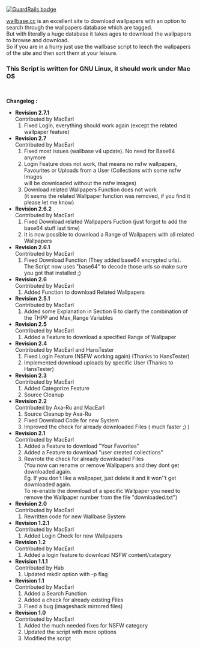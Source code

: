 
[![GuardRails badge](https://badges.production.guardrails.io/Korben00/Wallbase-Downloader.svg)](https://www.guardrails.io)

<p>
	<a href="http://wallbase.cc" target="_blank">wallbase.cc</a> is an excellent site to download wallpapers with an option to search through the wallpapers database which are tagged.<br />
	But with literally a huge database it takes ages to download the wallpapers to browse and download.<br />
	So if you are in a hurry just use the wallbase script to leech the wallpapers of the site and then sort them at your leisure.<br />
</p>
<p>
	<h3>This Script is written for GNU Linux, it should work under Mac OS</h3> <br />
</p>
<p>
	<strong>Changelog :</strong>
	<ul>
		<li>
			<strong>Revision 2.7.1</strong><br />
			Contributed by MacEarl
			<ol>
				<li>Fixed Login, everything should work again (except the related wallpaper feature)</li>
			</ol>
		</li>
		<li>
			<strong>Revision 2.7</strong><br />
			Contributed by MacEarl
			<ol>
				<li>Fixed most issues (wallbase v4 update). No need for Base64 anymore</li>
				<li>Login Feature does not work, that means no nsfw wallpapers, <br />
					Favourites or Uploads from a User (Collections with some nsfw Images <br />
					will be downloaded without the nsfw images)</li>
				<li>Download related Wallpapers Function does not work <br />
					(it seems the related Wallpaper function was removed, if you find it please let me know)</li>
			</ol>
		</li>
		<li>
			<strong>Revision 2.6.2</strong><br />
			Contributed by MacEarl
			<ol>
				<li>Fixed Download related Wallpapers Fuction (just forgot to add the base64 stuff last time)</li>
				<li>It is now possible to download a Range of Wallpapers with all related Wallpapers</li>
			</ol>
		</li>
		<li>
			<strong>Revision 2.6.1</strong><br />
			Contributed by MacEarl
			<ol>
				<li>Fixed Download Function (They added base64 encrypted urls).<br />
				The Script now uses "base64" to decode those urls so make sure you got that installed ;)</li>
			</ol>
		</li>
		<li>
			<strong>Revision 2.6</strong><br />
			Contributed by MacEarl
			<ol>
				<li>Added Function to download Related Wallpapers</li>
			</ol>
		</li>
		<li>
			<strong>Revision 2.5.1</strong><br />
			Contributed by MacEarl
			<ol>
				<li>Added some Explanation in Section 6 to clarify the combination of the THPP and Max_Range Variables</li>
			</ol>
		</li>
		<li>
			<strong>Revision 2.5</strong><br />
			Contributed by MacEarl
			<ol>
				<li>Added a Feature to download a specified Range of Wallpaper</li>
			</ol>
		</li>
		<li>
			<strong>Revision 2.4</strong><br />
			Contributed by MacEarl and HansTester
			<ol>
				<li>Fixed Login Feature (NSFW working again) (Thanks to HansTester)</li>
				<li>Implemented download uploads by specific User (Thanks to HansTester)</li>
			</ol>
		</li>
		<li>
			<strong>Revision 2.3</strong><br />
			Contributed by MacEarl
			<ol>
				<li>Added Categorize Feature</li>
				<li>Source Cleanup</li>
			</ol>
		</li>
		<li>
			<strong>Revision 2.2</strong><br />
			Contributed by Axa-Ru and MacEarl
			<ol>
				<li>Source Cleanup by Axa-Ru</li>
				<li>Fixed Download Code for new System</li>
				<li>Improved the check for already downloaded Files ( much faster ;) )</li>
			</ol>
		</li>
		<li>
			<strong>Revision 2.1</strong><br />
			Contributed by MacEarl
			<ol>
				<li>Added a Feature to download "Your Favorites"</li>
				<li>Added a Feature to download "user created collections"</li>
				<li>Rewrote the check for already downloaded Files<br />
				(You now can rename or remove Wallpapers and they dont get downloaded again.<br />
				Eg. If you don't like a wallpaper, just delete it and it won''t get downloaded again.<br />
				To re-enable the download of a specific Wallpaper you need to remove the Wallpaper number from the file "downloaded.txt")</li>
			</ol>
		</li>
		<li>
			<strong>Revision 2.0</strong><br />
			Contributed by MacEarl
			<ol>
				<li>Rewritten code for new Wallbase System</li>
			</ol>
		</li>
		<li>
			<strong>Revision 1.2.1</strong><br />
			Contributed by MacEarl
			<ol>
				<li>Added Login Check for new Wallpapers</li>
			</ol>
		</li>
		<li>
			<strong>Revision 1.2</strong><br />
			Contributed by MacEarl
			<ol>
				<li>Added a login feature to download NSFW content/category</li>
			</ol>
		</li>
		<li>
			<strong>Revision 1.1.1</strong><br />
			Contributed by Hab
			<ol>
				<li>Updated mkdir option with -p flag</li>
			</ol>
		</li>
		<li>
			<strong>Revision 1.1</strong><br />
			Contributed by MacEarl
			<ol>
				<li>Added a Search Function</li>
				<li>Added a check for already existing Files</li>
				<li>Fixed a bug (imageshack mirrored files)</li>
			</ol>
		</li>
		<li>
			<strong>Revision 1.0</strong><br />
			Contributed by MacEarl
			<ol>
				<li>Added the much needed fixes for NSFW category</li>
				<li>Updated the script with more options</li>
				<li>Modified the script</li>
			</ol>
		</li>
	</ul>
</p>
